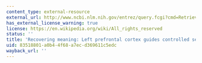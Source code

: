 ```yaml
---
content_type: external-resource
external_url: http://www.ncbi.nlm.nih.gov/entrez/query.fcgi?cmd=Retrieve&db=PubMed&dopt=Citation&list_uids=11502262
has_external_license_warning: true
license: https://en.wikipedia.org/wiki/All_rights_reserved
status: ''
title: 'Recovering meaning: Left prefrontal cortex guides controlled semantic retrieval'
uid: 83518801-a0b4-4f68-a7ec-d369611c5edc
wayback_url: ''
---
```

